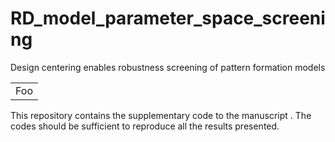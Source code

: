 # RD_model_parameter_space_screening

Design centering enables robustness screening of pattern formation models


<table>
    <tr>
        <td>Foo</td>
    </tr>
</table>

This repository contains the supplementary code to the manuscript . The codes should be sufficient to reproduce all the results presented.
